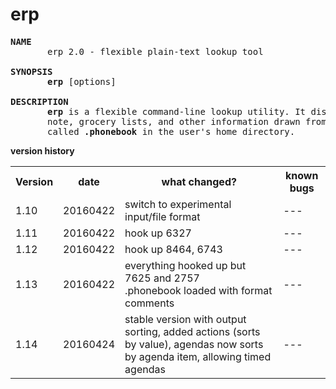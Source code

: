 # erp
<pre>
<b>NAME</b>
       erp 2.0 - flexible plain-text lookup tool

<b>SYNOPSIS</b>
       <b>erp</b> [options]

<b>DESCRIPTION</b>
       <b>erp</b> is a flexible command-line lookup utility. It displays events,
       note, grocery lists, and other information drawn from a plain-text file
       called <b>.phonebook</b> in the user's home directory.
</pre>

**version history**
<table>
   <tr>
      <th>Version</th>
      <th>date</th>
      <th>what changed?</th>
      <th>known bugs</th>
   </tr>
   <tr>
      <td>1.10</td>
      <td>20160422</td>
      <td>switch to experimental input/file format</td>
      <td>---</td>
   </tr>
   <tr>
      <td>1.11</td>
      <td>20160422</td>
      <td>hook up 6327</td>
      <td>---</td>
   </tr>
   <tr>
      <td>1.12</td>
      <td>20160422</td>
      <td>hook up 8464, 6743</td>
      <td>---</td>
   </tr>
      <tr>
      <td>1.13</td>
      <td>20160422</td>
      <td>everything hooked up but 7625 and 2757<br>.phonebook loaded with format comments</td>
      <td>---</td>
   </tr>
   <tr>
     <td>1.14</td>
     <td>20160424</td>
     <td>stable version with output sorting, added actions (sorts by value), agendas now sorts by agenda item,
          allowing timed agendas</td>
     <td>---</td>
   </tr>
</table>

